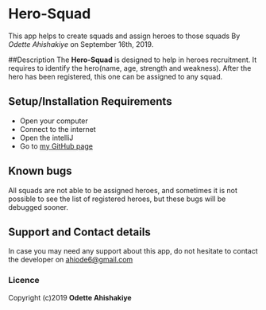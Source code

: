 # Hero-Squad
This app helps to create squads and assign heroes to those squads
By *Odette Ahishakiye* on September 16th, 2019.

##Description
The **Hero-Squad** is designed to help in heroes recruitment. It requires to identify the hero(name, age, strength and weakness). After the hero has been registered, this one can be assigned to any squad.

## Setup/Installation Requirements
* Open your computer
* Connect to the internet
* Open the intelliJ
* Go to [my GitHub page](https://github.com/ahiodette/Caesar-Cipher)

## Known bugs
All squads are not able to be assigned heroes, and sometimes it is not possible to see the list of registered heroes, but these bugs will be debugged sooner.

## Support and Contact details
In case you may need any support about this app, do not hesitate to contact the developer on ahiode6@gmail.com

### Licence
Copyright (c)2019 **Odette Ahishakiye**
